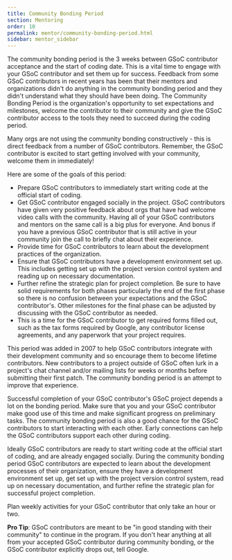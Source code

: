 ```yaml
---
title: Community Bonding Period
section: Mentoring
order: 10
permalink: mentor/community-bonding-period.html
sidebar: mentor_sidebar
---
```


The community bonding period is the 3 weeks between GSoC contributor acceptance and the start of coding date. This is a vital time to engage with your GSoC contributor and set them up for success. Feedback from some GSoC contributors in recent years has been that their mentors and organizations didn't do anything in the community bonding period and they didn't understand what they should have been doing. The Community Bonding Period is the organization's opportunity to set expectations and milestones, welcome the contributor to their community and give the GSoC contributor access to the tools they need to succeed during the coding period. 

Many orgs are not using the community bonding constructively - this is direct feedback from a number of GSoC contributors. Remember, the GSoC contributor is excited to start getting involved with your community, welcome them in immediately!

Here are some of the goals of this period:

* Prepare GSoC contributors to immediately start writing code at the official start of coding.
* Get GSoC contributor engaged socially in the project. GSoC contributors have given very positive feedback about orgs that have had welcome video calls with the community. Having all of your GSoC contributors and mentors on the same call is a big plus for everyone. And bonus if you have a previous GSoC contributor that is still active in your community join the call to briefly chat about their experience.
* Provide time for GSoC contributors to learn about the development practices of the organization.
* Ensure that GSoC contributors have a development environment set up. This includes getting set up with the project version control system and reading up on necessary documentation.
* Further refine the strategic plan for project completion. Be sure to have solid requirements for both phases particularly the end of the first phase so there is no confusion between your expectations and the GSoC contributor's. Other milestones for the final phase can be adjusted by discussing with the GSoC contributor as needed.
* This is a time for the GSoC contributor to get required forms filled out, such as the tax forms required by Google, any contributor license agreements, and any paperwork that your project requires.

This period was added in 2007 to help GSoC contributors integrate with their development community and so encourage them to become lifetime contributors. New contributors to a project outside of GSoC often lurk in a project's chat channel and/or mailing lists for weeks or months before submitting their first patch. The community bonding period is an attempt to improve that experience.

Successful completion of your GSoC contributor's GSoC project depends a lot on the bonding period. Make sure that you and your GSoC contributor make good use of this time and make significant progress on preliminary tasks. The community bonding period is also a good chance for the GSoC contributors to start interacting with each other. Early connections can help the GSoC contributors support each other during coding.

Ideally GSoC contributors are ready to start writing code at the official start of coding, and are already engaged socially. During the community bonding period GSoC contributors are expected to learn about the development processes of their organization, ensure they have a development environment set up, get set up with the project version control system, read up on necessary documentation, and further refine the strategic plan for successful project completion.

Plan weekly activities for your GSoC contributor that only take an hour or two.

**Pro Tip**: GSoC contributors are meant to be "in good standing with their community" to continue in the program. If you don't hear anything at all from your accepted GSoC contributor during community bonding, or the GSoC contributor explicitly drops out, tell Google.
